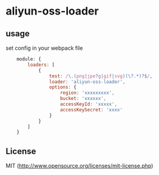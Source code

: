 # aliyun-oss-loader

## usage

set config in your webpack file
``` javascript
    module: {
        loaders: [
            {
                test: /\.(png|jpe?g|gif|svg)(\?.*)?$/,
                loader: 'aliyun-oss-loader',
                options: {
                    region: 'xxxxxxxxx',
                    bucket: 'xxxxxx',
                    accessKeyId: 'xxxxx',
                    accessKeySecret: 'xxxx'
                }
            }
        ]
    }

```


## License

MIT (http://www.opensource.org/licenses/mit-license.php)
